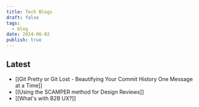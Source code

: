 ```yaml
---
title: Tech Blogs
draft: false
tags: 
  - blog
date: 2024-06-02
publish: true
---
```


## Latest

<!-- QueryToSerialize: list where contains(tags, "tech") and contains(tags, "blog") and publish = true sort date desc limit 15 -->
<!-- SerializedQuery: list where contains(tags, "tech") and contains(tags, "blog") and publish = true sort date desc limit 15 -->
- [[Git Pretty or Git Lost - Beautifying Your Commit History One Message at a Time]]
- [[Using the SCAMPER method for Design Reviews]]
- [[What's with B2B UX?]]
<!-- SerializedQuery END -->

